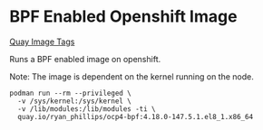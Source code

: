 # BPF Enabled Openshift Image

[Quay Image Tags](https://quay.io/repository/ryan_phillips/ocp4-bpf?tab=tags)

Runs a BPF enabled image on openshift.

Note: The image is dependent on the kernel running on the node.

```
podman run --rm --privileged \
  -v /sys/kernel:/sys/kernel \
  -v /lib/modules:/lib/modules -ti \
  quay.io/ryan_phillips/ocp4-bpf:4.18.0-147.5.1.el8_1.x86_64
```
